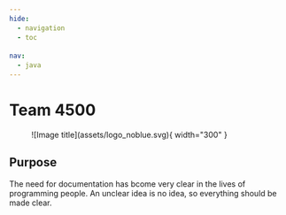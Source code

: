 ```yaml
---
hide:
  - navigation
  - toc

nav:
  - java
---
```


# Team 4500

<figure markdown>
  ![Image title](assets/logo_noblue.svg){ width="300" }
</figure>

## Purpose
The need for documentation has bcome very clear in the lives of programming people. 
An unclear idea is no idea, so everything should be made clear.